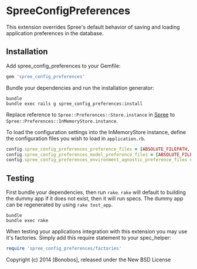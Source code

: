 SpreeConfigPreferences
======================

This extension overrides Spree's default behavior of saving and loading application preferences in the database.

Installation
------------

Add spree_config_preferences to your Gemfile:

```ruby
gem 'spree_config_preferences'
```

Bundle your dependencies and run the installation generator:

```shell
bundle
bundle exec rails g spree_config_preferences:install
```

Replace reference to `Spree::Preferences::Store.instance` in [Spree](https://github.com/spree/spree/blob/2-2-stable/core/app/models/spree/preferences/preferable.rb#L137) to `Spree::Preferences::InMemoryStore.instance`.

To load the configuration settings into the InMemoryStore instance, define the configuration files you wish to load in `application.rb`.
```ruby
config.spree_config_preferences_preference_files = [ABSOLUTE_FILEPATH, SECOND_ABSOLUTE_FILEPATH]
config.spree_config_preferences_model_preference_files = [ABSOLUTE_FILEPATH, SECOND_ABSOLUTE_FILEPATH]
config.spree_config_preferences_environment_agnostic_preference_files = [ABSOLUTE_FILEPATH, SECOND_ABSOLUTE_FILEPATH]
```

Testing
-------

First bundle your dependencies, then run `rake`. `rake` will default to building the dummy app if it does not exist, then it will run specs. The dummy app can be regenerated by using `rake test_app`.

```shell
bundle
bundle exec rake
```

When testing your applications integration with this extension you may use it's factories.
Simply add this require statement to your spec_helper:

```ruby
require 'spree_config_preferences/factories'
```

Copyright (c) 2014 [Bonobos], released under the New BSD License

